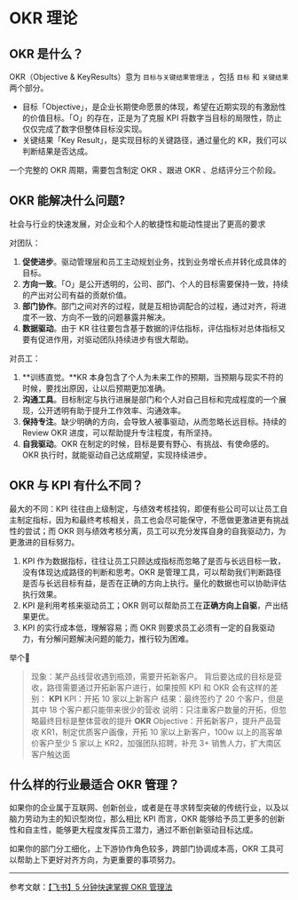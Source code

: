# OKR 理论

## OKR 是什么？

OKR（Objective & KeyResults）意为 `目标与关键结果管理法` ，包括 `目标` 和 `关键结果` 两个部分。

- 目标「Objective」，是企业长期使命愿景的体现，希望在近期实现的有激励性的价值目标。「O」的存在，正是为了克服 KPI 将数字当目标的局限性，防止仅仅完成了数字但整体目标没实现。
- 关键结果「Key Result」，是实现目标的关键路径，通过量化的 KR，我们可以判断结果是否达成。

一个完整的 OKR 周期，需要包含制定 OKR 、跟进 OKR 、总结评分三个阶段。

## OKR 能解决什么问题?

社会与行业的快速发展，对企业和个人的敏捷性和能动性提出了更高的要求

对团队：

1. **促使进步**。驱动管理层和员工主动规划业务，找到业务增长点并转化成具体的目标。
2. **方向一致**。「O」是公开透明的，公司、部门、个人的目标需要保持一致，持续的产出对公司有益的贡献价值。
3. **部门协作**。部门之间对齐的过程，就是互相协调配合的过程，通过对齐，将进度不一致、方向不一致的问题暴露并解决。
4. **数据驱动**。由于 KR 往往要包含基于数据的评估指标，评估指标对总体指标又要有促进作用，对驱动团队持续进步有很大帮助。

对员工：

1. **训练直觉。**KR 本身包含了个人为未来工作的预期，当预期与现实不符的时候，要找出原因，让以后预期更加准确。
2. **沟通工具**。目标制定与执行进展是部门和个人对自己目标和完成程度的一个展现，公开透明有助于提升工作效率、沟通效率。
3. **保持专注**。缺少明确的方向，会导致人被事驱动，从而忽略长远目标。持续的 Review OKR 进度，可以帮助提升专注程度，有所坚持。
4. **自我驱动**。OKR 在制定的时候，目标是要有野心、有挑战、有使命感的。OKR 执行时，就能驱动自己达成期望，实现持续进步。

## OKR 与 KPI 有什么不同？

最大的不同：KPI 往往由上级制定，与绩效考核挂钩，即便有些公司可以让员工自主制定指标，因为和最终考核相关，员工也会尽可能保守，不愿做更激进更有挑战性的尝试；而 OKR 则与绩效考核分离，员工可以充分发挥自身的自我驱动力，为更激进的目标努力。

1. KPI 作为数据指标，往往让员工只顾达成指标而忽略了是否与长远目标一致，没有体现达成路径的判断和思考。OKR 是管理工具，可以帮助我们判断路径是否与长远目标有益，是否在正确的方向上执行。量化的数据也可以协助评估执行效果。
2. KPI 是利用考核来驱动员工；OKR 则可以帮助员工在**正确方向上自驱**，产出结果更优。
3. KPI 的实行成本低，理解容易；而 OKR 则要求员工必须有一定的自我驱动力，有分解问题解决问题的能力，推行较为困难。

举个🌰

> 现象：某产品线营收遇到瓶颈，需要开拓新客户。
> 背后要达成的目标是营收，路径需要通过开拓新客户进行，如果按照 KPI 和 OKR 会有这样的差别：
> **KPI**
> KPI：开拓 10 家以上新客户
> 结果：最终签约了 20 个客户，但是其中 18 个客户都只能带来很少的营收
> 说明：只注重客户数量的开拓，但忽略最终目标是整体营收的提升
> **OKR**
> Objective：开拓新客户，提升产品营收
> KR1，制定优质客户画像，开拓 10 家以上新客户，100w 以上的高客单价客户至少 5 家以上
> KR2，加强团队招聘，补充 3+ 销售人力，扩大南区客户触达面

## 什么样的行业最适合 OKR 管理？

如果你的企业属于互联网、创新创业，或者是在寻求转型突破的传统行业，以及以脑力劳动为主的知识型岗位，那么相比 KPI 而言，OKR 能够给予员工更多的创新性和自主性，能够更大程度发挥员工潜力，通过不断创新驱动目标达成。

如果你的部门分工细化，上下游协作角色较多，跨部门协调成本高，OKR 工具可以帮助上下更好对齐方向，为更重要的事项努力。





------

参考文献：[【飞书】5 分钟快速掌握 OKR 管理法](https://zhuanlan.zhihu.com/p/95562661)